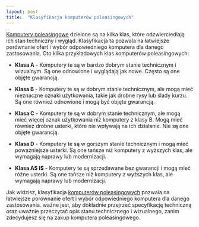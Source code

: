 ```yaml
---
layout: post
title:  "Klasyfikacja komputerów poleasingowych"
---
```


[Komputery poleasingowe](https://ithandel.pl) dzielone są na kilka klas, które odzwierciedlają ich stan techniczny i wygląd. Klasyfikacja ta pozwala na łatwiejsze porównanie ofert i wybór odpowiedniego komputera dla danego zastosowania. Oto kilka przykładowych klas komputerów poleasingowych:

* **Klasa A** - Komputery te są w bardzo dobrym stanie technicznym i wizualnym. Są one odnowione i wyglądają jak nowe. Często są one objęte gwarancją.

* **Klasa B** - Komputery te są w dobrym stanie technicznym, ale mogą mieć nieznaczne oznaki użytkowania, takie jak drobne rysy lub ślady kurzu. Są one również odnowione i mogą być objęte gwarancją.

* **Klasa C** - Komputery te są w dobrym stanie technicznym, ale mogą mieć więcej oznak użytkowania niż komputery z klasy B. Mogą mieć również drobne usterki, które nie wpływają na ich działanie. Nie są one objęte gwarancją.

* **Klasa D** - Komputery te są w gorszym stanie technicznym i mogą mieć poważniejsze usterki. Są one tańsze niż komputery z wyższych klas, ale wymagają naprawy lub modernizacji.

* **Klasa AS IS** - Komputery te są sprzedawane bez gwarancji i mogą mieć różne usterki. Są one tańsze niż komputery z wyższych klas, ale wymagają naprawy lub modernizacji.

Jak widzisz, klasyfikacja [komputerów poleasingowych](https://ithandel.pl) pozwala na łatwiejsze porównanie ofert i wybór odpowiedniego komputera dla danego zastosowania. ważne jest, aby dokładnie przejrzeć specyfikację techniczną oraz uważnie przeczytać opis stanu technicznego i wizualnego, zanim zdecydujesz się na zakup komputera poleasingowego.
